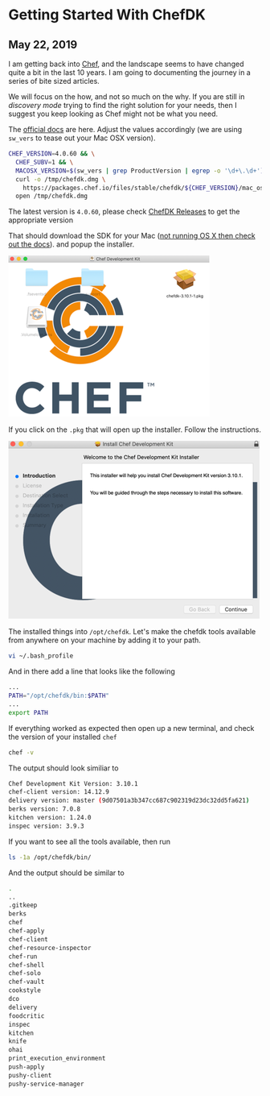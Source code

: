 # Getting Started With ChefDK
## May 22, 2019

I am getting back into [Chef](https://www.chef.io/), and the landscape
seems to have changed quite a bit in the last 10 years.  I am going
to documenting the journey in a series of bite sized articles.

We will focus on the how, and not so much on the why.  If you are
still in *discovery mode* trying to find the right solution for
your needs, then I suggest you keep looking as Chef might not
be what you need.

The [official docs](https://docs.chef.io/install_dk.html) are here.
Adjust the values accordingly (we are using `sw_vers` to tease out
your Mac OSX version).

```bash
CHEF_VERSION=4.0.60 && \
  CHEF_SUBV=1 && \
  MACOSX_VERSION=$(sw_vers | grep ProductVersion | egrep -o '\d+\.\d+') && \
  curl -o /tmp/chefdk.dmg \
    https://packages.chef.io/files/stable/chefdk/${CHEF_VERSION}/mac_os_x/${MACOSX_VERSION}/chefdk-${CHEF_VERSION}-${CHEF_SUBV}.dmg && \
  open /tmp/chefdk.dmg
```

The latest version is `4.0.60`, please check [ChefDK Releases](https://downloads.chef.io/chefdk)
to get the appropriate version

That should download the SDK for your Mac ([not running OS X then check out the docs](https://docs.chef.io/install_dk.html)).
and popup the installer.

![ChefDK Installer](chefdk_installer.png?raw=true)

If you click on the `.pkg` that will open up the installer.  Follow the
instructions.

![ChefDK Install Prompts](chefdk_install_prompt.png?raw=true)

The installed things into `/opt/chefdk`. Let's make the chefdk
tools available from anywhere on your machine by adding it
to your path.

```bash
vi ~/.bash_profile
```

And in there add a line that looks like the following

```bash
...
PATH="/opt/chefdk/bin:$PATH"
...
export PATH
```

If everything worked as expected then open up a new terminal, and
check the version of your installed `chef`

```bash
chef -v
```

The output should look similiar to

```bash
Chef Development Kit Version: 3.10.1
chef-client version: 14.12.9
delivery version: master (9d07501a3b347cc687c902319d23dc32dd5fa621)
berks version: 7.0.8
kitchen version: 1.24.0
inspec version: 3.9.3
```

If you want to see all the tools available, then run

```bash
ls -1a /opt/chefdk/bin/
```

And the output should be similar to

```bash
.
..
.gitkeep
berks
chef
chef-apply
chef-client
chef-resource-inspector
chef-run
chef-shell
chef-solo
chef-vault
cookstyle
dco
delivery
foodcritic
inspec
kitchen
knife
ohai
print_execution_environment
push-apply
pushy-client
pushy-service-manager
```

